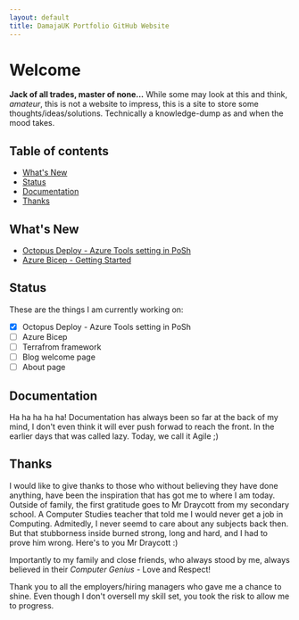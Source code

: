 ```yaml
---
layout: default
title: DamajaUK Portfolio GitHub Website
---
```


# Welcome

**Jack of all trades, master of none...**
While some may look at this and think, *amateur*, this is not a website to impress, this is a site to store some thoughts/ideas/solutions. 
Technically a knowledge-dump as and when the mood takes. 

## Table of contents

- [What's New](#whats-new)
- [Status](#status)
- [Documentation](#documentation)
- [Thanks](#thanks)

## What's New

- [Octopus Deploy - Azure Tools setting in PoSh](https://d4majauk.github.io/Portfolio/octopusdeploy/2022/09/06/octopus-deploy-azure-tools.html)
- [Azure Bicep - Getting Started](https://d4majauk.github.io/Portfolio/bicep/2022/08/28/azure-bicep-main-page.html)

## Status

These are the things I am currently working on:

  - [x] Octopus Deploy - Azure Tools setting in PoSh
  - [ ] Azure Bicep
  - [ ] Terrafrom framework
  - [ ] Blog welcome page
  - [ ] About page

## Documentation

Ha ha ha ha ha! Documentation has always been so far at the back of my mind, I don't even think it will ever push forwad to reach the front. 
In the earlier days that was called lazy. Today, we call it Agile ;)

## Thanks

I would like to give thanks to those who without believing they have done anything, have been the inspiration that has got me to where I am today.
Outside of family, the first gratitude goes to Mr Draycott from my secondary school. A Computer Studies teacher that told me I would never get a job in Computing.
Admitedly, I never seemd to care about any subjects back then. But that stubborness inside burned strong, long and hard, and I had to prove him wrong. 
Here's to you Mr Draycott :)

Importantly to my family and close friends, who always stood by me, always believed in their *Computer Genius* - Love and Respect!

Thank you to all the employers/hiring managers who gave me a chance to shine. Even though I don't oversell my skill set, you took the risk to allow me to progress.
